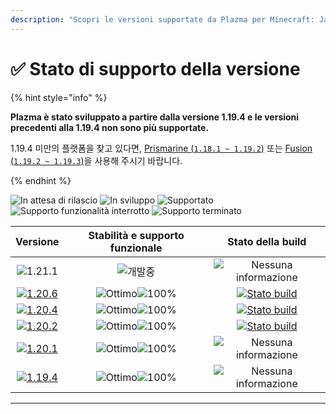 ```yaml
---
description: "Scopri le versioni supportate da Plazma per Minecraft: Java Edition."
---
```


# ✅ Stato di supporto della versione

{% hint style="info" %}

**Plazma è stato sviluppato a partire dalla versione 1.19.4 e le versioni precedenti alla 1.19.4 non sono più supportate.**

1.19.4 미만의 플랫폼을 찾고 있다면, [Prismarine (`1.18.1 ~ 1.19.2`)](https://github.com/PrismarineTeam/Prismarine) 또는 [Fusion (`1.19.2 ~ 1.19.3`)](https://github.com/RuinedTechnologyUnify/Fusion)을 사용해 주시기 바랍니다.

{% endhint %}

[wtr]: https://badge.plazmamc.org/0/In%20attesa%20di%20rilascio
[idv]: https://badge.plazmamc.org/1/In%20sviluppo
[atv]: https://badge.plazmamc.org/2/Supportato
[fse]: https://badge.plazmamc.org/6/Supporto%20funzionalità%20interrotto
[eol]: https://badge.plazmamc.org/4/Supporto%20terminato
[ukn]: https://badge.plazmamc.org/0/Nessuna%20informazione
[vgd]: https://badge.plazmamc.org/1/Ottimo
[mid]: https://badge.plazmamc.org/6/Standard
[100]: https://badge.plazmamc.org/percent/100

![In attesa di rilascio][wtr] ![In sviluppo][idv] ![Supportato][atv] ![Supporto funzionalità interrotto][fse] ![Supporto terminato][eol]

|                                      Versione                                     | Stabilità    e    supporto funzionale |                                           Stato della build                                          |
| :-------------------------------------------------------------------------------: | :-----------------------------------: | :--------------------------------------------------------------------------------------------------: |
|                    ![1.21.1](https://badge.plazmamc.org/0/1.21)                   |              ![개발중][idv]              |                                     ![Nessuna informazione][ukn]                                     |
| [![1.20.6](https://badge.plazmamc.org/2/1.20.6)](https://git.plazmamc.org/1.20.6) |       ![Ottimo][vgd]![100%][100]      | [![Stato build](https://build.plazmamc.org/1.20.6)](https://build.plazmamc.org/1.20.6?redirect=true) |
| [![1.20.4](https://badge.plazmamc.org/6/1.20.4)](https://git.plazmamc.org/1.20.4) |       ![Ottimo][vgd]![100%][100]      | [![Stato build](https://build.plazmamc.org/1.20.4)](https://build.plazmamc.org/1.20.4?redirect=true) |
| [![1.20.2](https://badge.plazmamc.org/4/1.20.2)](https://git.plazmamc.org/1.20.2) |       ![Ottimo][vgd]![100%][100]      | [![Stato build](https://build.plazmamc.org/1.20.2)](https://build.plazmamc.org/1.20.2?redirect=true) |
| [![1.20.1](https://badge.plazmamc.org/4/1.20.1)](https://git.plazmamc.org/1.20.1) |       ![Ottimo][vgd]![100%][100]      |                                     ![Nessuna informazione][ukn]                                     |
| [![1.19.4](https://badge.plazmamc.org/4/1.19.4)](https://git.plazmamc.org/1.19.4) |       ![Ottimo][vgd]![100%][100]      |                                     ![Nessuna informazione][ukn]                                     |

***
